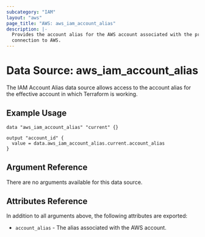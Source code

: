```yaml
---
subcategory: "IAM"
layout: "aws"
page_title: "AWS: aws_iam_account_alias"
description: |-
  Provides the account alias for the AWS account associated with the provider
  connection to AWS.
---
```


# Data Source: aws_iam_account_alias

The IAM Account Alias data source allows access to the account alias
for the effective account in which Terraform is working.

## Example Usage

```hcl
data "aws_iam_account_alias" "current" {}

output "account_id" {
  value = data.aws_iam_account_alias.current.account_alias
}
```

## Argument Reference

There are no arguments available for this data source.

## Attributes Reference

In addition to all arguments above, the following attributes are exported:

* `account_alias` - The alias associated with the AWS account.
